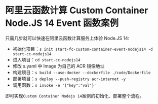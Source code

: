 # 阿里云函数计算 Custom Container Node.JS 14 Event 函数案例

只需几步就可以快速在阿里云函数计算服务上体验 Node.JS 14:

- 初始化项目：`s init start-fc-custom-container-event-nodejs14 -d start-cc-nodejs14`
- 进入项目：`cd start-cc-nodejs14`
- 修改 s.yaml 中 Image 为自己的 ACR 镜像地址
- 构建项目：`s build --use-docker --dockerfile ./code/Dockerfile`
- 部署项目：`s deploy --push-registry acr-internet -y`
- 调用函数：`s invoke -e '{"key":"val"}'`

即可实现`Custom Container Nodejs 14`案例的初始化、部署整个流程。
